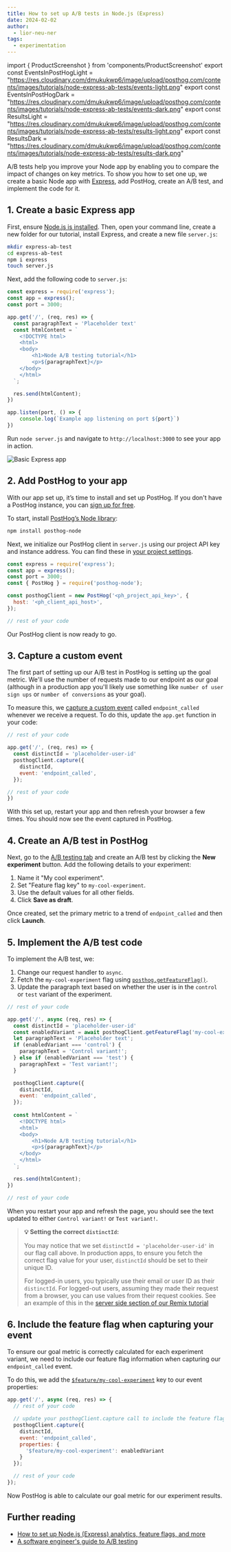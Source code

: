```yaml
---
title: How to set up A/B tests in Node.js (Express)
date: 2024-02-02
author:
  - lior-neu-ner
tags:
  - experimentation
---
```


import { ProductScreenshot } from 'components/ProductScreenshot'
export const EventsInPostHogLight = "https://res.cloudinary.com/dmukukwp6/image/upload/posthog.com/contents/images/tutorials/node-express-ab-tests/events-light.png"
export const EventsInPostHogDark = "https://res.cloudinary.com/dmukukwp6/image/upload/posthog.com/contents/images/tutorials/node-express-ab-tests/events-dark.png"
export const ResultsLight = "https://res.cloudinary.com/dmukukwp6/image/upload/posthog.com/contents/images/tutorials/node-express-ab-tests/results-light.png"
export const ResultsDark = "https://res.cloudinary.com/dmukukwp6/image/upload/posthog.com/contents/images/tutorials/node-express-ab-tests/results-dark.png"

A/B tests help you improve your Node app by enabling you to compare the impact of changes on key metrics. To show you how to set one up, we create a basic Node app with [Express](https://expressjs.com/), add PostHog, create an A/B test, and implement the code for it.

## 1. Create a basic Express app

First, ensure [Node.js is installed](https://nodejs.dev/en/learn/how-to-install-nodejs/). Then, open your command line, create a new folder for our tutorial, install Express, and create a new file `server.js`:

```bash
mkdir express-ab-test
cd express-ab-test
npm i express
touch server.js
```

Next, add the following code to `server.js`:

```js file=server.js
const express = require('express');
const app = express();
const port = 3000;

app.get('/', (req, res) => {
  const paragraphText = 'Placeholder text'
  const htmlContent = `
    <!DOCTYPE html>
    <html>
    <body>
        <h1>Node A/B testing tutorial</h1>
        <p>${paragraphText}</p>
    </body>
    </html>
  `;

  res.send(htmlContent);
})

app.listen(port, () => {
    console.log(`Example app listening on port ${port}`)
})
```

Run `node server.js` and navigate to `http://localhost:3000` to see your app in action.

![Basic Express app](https://res.cloudinary.com/dmukukwp6/image/upload/v1710055416/posthog.com/contents/images/tutorials/node-express-ab-tests/basic-app.png)

## 2. Add PostHog to your app

With our app set up, it’s time to install and set up PostHog. If you don't have a PostHog instance, you can [sign up for free](https://us.posthog.com/signup).

To start, install [PostHog’s Node library](/libraries/node):

```bash
npm install posthog-node
```

Next, we initialize our PostHog client in `server.js` using our project API key and instance address. You can find these in [your project settings](https://us.posthog.com/settings/project).

```js file=server.js
const express = require('express');
const app = express();
const port = 3000;
const { PostHog } = require('posthog-node');

const posthogClient = new PostHog('<ph_project_api_key>', {
  host: '<ph_client_api_host>',
});

// rest of your code
```

Our PostHog client is now ready to go.

## 3. Capture a custom event

The first part of setting up our A/B test in PostHog is setting up the goal metric. We'll use the number of requests made to our endpoint as our goal (although in a production app you'll likely use something like `number of user sign ups` or `number of conversions` as your goal).

To measure this, we [capture a custom event](/docs/product-analytics/capture-events) called `endpoint_called` whenever we receive a request. To do this, update the `app.get` function in your code:

```js file=server.js
// rest of your code

app.get('/', (req, res) => {
  const distinctId = 'placeholder-user-id'
  posthogClient.capture({
    distinctId,
    event: 'endpoint_called',
  });

// rest of your code
})
```

With this set up, restart your app and then refresh your browser a few times. You should now see the event captured in PostHog.

<ProductScreenshot
  imageLight={EventsInPostHogLight} 
  imageDark={EventsInPostHogDark} 
  alt="Events captured in PostHog" 
  classes="rounded"
/>

## 4. Create an A/B test in PostHog

Next, go to the [A/B testing tab](https://us.posthog.com/experiments) and create an A/B test by clicking the **New experiment** button. Add the following details to your experiment:

1. Name it "My cool experiment".
2. Set "Feature flag key" to `my-cool-experiment`.
3. Use the default values for all other fields.
4. Click **Save as draft**.

<ProductScreenshot
  imageLight="https://res.cloudinary.com/dmukukwp6/image/upload/Clean_Shot_2025_01_16_at_09_53_57_2x_2b998be1a8.png" 
  imageDark="https://res.cloudinary.com/dmukukwp6/image/upload/Clean_Shot_2025_01_16_at_09_20_55_2x_4be4106819.png" 
  alt="Experiment setup in PostHog" 
  classes="rounded"
/>

Once created, set the primary metric to a trend of `endpoint_called` and then click **Launch**.

## 5. Implement the A/B test code

To implement the A/B test, we: 

1. Change our request handler to `async`.
2. Fetch the `my-cool-experiment` flag using [`posthog.getFeatureFlag()`](/docs/libraries/node#feature-flags). 
3. Update the paragraph text based on whether the user is in the `control` or `test` variant of the experiment.


```js file=server.js
// rest of your code

app.get('/', async (req, res) => {
  const distinctId = 'placeholder-user-id'
  const enabledVariant = await posthogClient.getFeatureFlag('my-cool-experiment', distinctId);
  let paragraphText = 'Placeholder text';
  if (enabledVariant === 'control') {
    paragraphText = 'Control variant!';
  } else if (enabledVariant === 'test') {
    paragraphText = 'Test variant!';
  }

  posthogClient.capture({
    distinctId,
    event: 'endpoint_called',
  });
  
  const htmlContent = `
    <!DOCTYPE html>
    <html>
    <body>
        <h1>Node A/B testing tutorial</h1>
        <p>${paragraphText}</p>
    </body>
    </html>
  `;

  res.send(htmlContent);
})

// rest of your code
```

When you restart your app and refresh the page, you should see the text updated to either `Control variant!` or `Test variant!`. 

> **💡 Setting the correct `distinctId`:**
> 
> You may notice that we set `distinctId = 'placeholder-user-id'` in our flag call above. In production apps, to ensure you fetch the correct flag value for your user, `distinctId` should be set to their unique ID. 
> 
> For logged-in users, you typically use their email or user ID as their `distinctId`. For logged-out users, assuming they made their request from a browser, you can use values from their request cookies. See an example of this in the [server side section of our Remix tutorial](/tutorials/remix-ab-tests#setting-the-correct-distinctid)


## 6. Include the feature flag when capturing your event

To ensure our goal metric is correctly calculated for each experiment variant, we need to include our feature flag information when capturing our `endpoint_called` event.

To do this, we add the [`$feature/my-cool-experiment`](/docs/libraries/node#step-2-include-feature-flag-information-when-capturing-events) key to our event properties:

```js file=server.js
app.get('/', async (req, res) => {
  // rest of your code

  // update your posthogClient.capture call to include the feature flag information
  posthogClient.capture({
    distinctId,
    event: 'endpoint_called',
    properties: {
      '$feature/my-cool-experiment': enabledVariant
    }
  });

  // rest of your code
});
```

Now PostHog is able to calculate our goal metric for our experiment results.

<ProductScreenshot
  imageLight={ResultsLight} 
  imageDark={ResultsDark} 
  alt="Experiment results in PostHog" 
  classes="rounded"
/>

## Further reading

- [How to set up Node.js (Express) analytics, feature flags, and more](/tutorials/node-express-analytics)
- [A software engineer's guide to A/B testing](/product-engineers/ab-testing-guide-for-engineers)

<NewsletterForm />